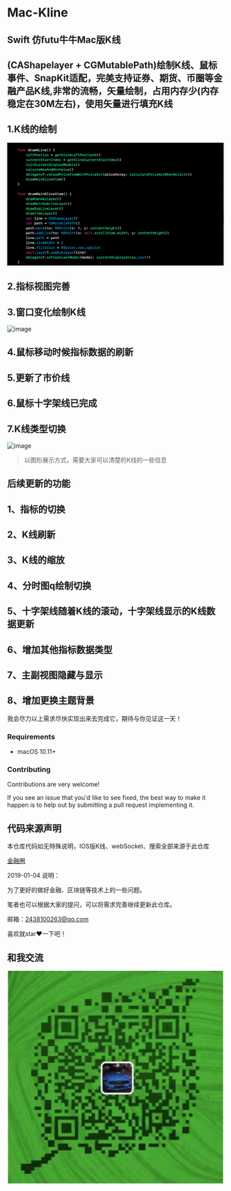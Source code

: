 # Mac-Kline
## Swift 仿futu牛牛Mac版K线
## (CAShapelayer + CGMutablePath)绘制K线、鼠标事件、SnapKit适配，完美支持证券、期货、币圈等金融产品K线,非常的流畅，矢量绘制，占用内存少(内存稳定在30M左右)，使用矢量进行填充K线

## 1.K线的绘制
![image](https://github.com/AbuIOSDeveloper/Mac-Kline/blob/master/K线绘制.png)
## 2.指标视图完善
## 3.窗口变化绘制K线
![image](https://github.com/AbuIOSDeveloper/Mac-Kline/blob/master/窗口变化.gif)
## 4.鼠标移动时候指标数据的刷新
## 5.更新了市价线
## 6.鼠标十字架线已完成
## 7.K线类型切换  
![image](https://github.com/AbuIOSDeveloper/Mac-Kline/blob/master/Mac-Kline.gif)


> 以图形展示方式，需要大家可以清楚的K线的一些信息
## 后续更新的功能
## 1、指标的切换
## 2、K线刷新
## 3、K线的缩放
## 4、分时图q绘制切换
## 5、十字架线随着K线的滚动，十字架线显示的K线数据更新
## 6、增加其他指标数据类型
## 7、主副视图隐藏与显示
## 8、增加更换主题背景

我会尽力以上需求尽快实现出来去完成它，期待与你见证这一天！

### Requirements

- macOS 10.11+

### Contributing
Contributions are very welcome!

If you see an issue that you'd like to see fixed, the best way to make it happen is to help out by submitting a pull request implementing it.

## 代码来源声明
本仓库代码如无特殊说明，IOS版K线、webSocket、搜索全部来源于此仓库

[金融圈](https://github.com/AbuIOSDeveloper)

2019-01-04 说明：

为了更好的做好金融、区块链等技术上的一些问题。


笔者也可以根据大家的提问，可以将需求完善继续更新此仓库。

邮箱：2438100263@qq.com

喜欢就star❤️一下吧！

## 和我交流
![](https://github.com/AbuIOSDeveloper/Mac-Kline/blob/master/WX.png) 
